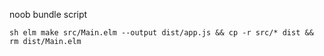 noob bundle script

``sh
elm make src/Main.elm --output dist/app.js && cp -r src/* dist && rm dist/Main.elm
``

